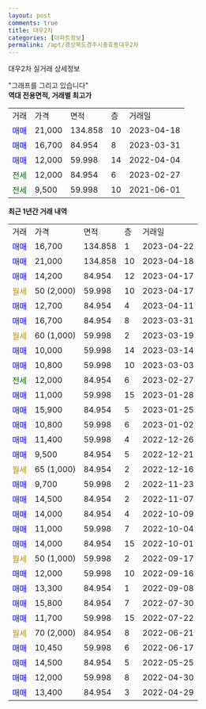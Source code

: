 ```yaml
---
layout: post
comments: true
title: 대우2차
categories: [아파트정보]
permalink: /apt/경상북도경주시충효동대우2차
---
```


대우2차 실거래 상세정보

<script type="text/javascript">
  google.charts.load('current', {'packages':['line', 'corechart']});
  google.charts.setOnLoadCallback(drawChart);

  function drawChart() {
    var data = new google.visualization.DataTable();
    data.addColumn('date', '거래일');
    data.addColumn('number', "매매");
    data.addColumn('number', "전세");
    data.addColumn('number', "전매");

    data.addRows([[new Date(Date.parse("2023-04-22")), 16700, null, null], [new Date(Date.parse("2023-04-18")), 21000, null, null], [new Date(Date.parse("2023-04-17")), 14200, null, null], [new Date(Date.parse("2023-04-17")), null, null, null], [new Date(Date.parse("2023-04-11")), 12700, null, null], [new Date(Date.parse("2023-03-31")), 16700, null, null], [new Date(Date.parse("2023-03-19")), null, null, null], [new Date(Date.parse("2023-03-14")), 10000, null, null], [new Date(Date.parse("2023-03-03")), 10800, null, null], [new Date(Date.parse("2023-02-27")), null, 12000, null], [new Date(Date.parse("2023-01-28")), 11000, null, null], [new Date(Date.parse("2023-01-25")), 15900, null, null], [new Date(Date.parse("2023-01-02")), 10800, null, null], [new Date(Date.parse("2022-12-26")), 11400, null, null], [new Date(Date.parse("2022-12-21")), 9500, null, null], [new Date(Date.parse("2022-12-16")), null, null, null], [new Date(Date.parse("2022-11-23")), 9700, null, null], [new Date(Date.parse("2022-11-07")), 14500, null, null], [new Date(Date.parse("2022-10-09")), 14000, null, null], [new Date(Date.parse("2022-10-04")), 11000, null, null], [new Date(Date.parse("2022-10-01")), 14000, null, null], [new Date(Date.parse("2022-09-17")), null, null, null], [new Date(Date.parse("2022-09-16")), 12000, null, null], [new Date(Date.parse("2022-09-08")), 13300, null, null], [new Date(Date.parse("2022-07-30")), 15800, null, null], [new Date(Date.parse("2022-07-22")), 11700, null, null], [new Date(Date.parse("2022-06-21")), null, null, null], [new Date(Date.parse("2022-06-17")), 10450, null, null], [new Date(Date.parse("2022-05-25")), 14500, null, null], [new Date(Date.parse("2022-04-30")), 12000, null, null], [new Date(Date.parse("2022-04-29")), 13400, null, null]]);

    var options = {
      hAxis: {
        format: 'yyyy/MM/dd'
      },    
      lineWidth: 0,
      pointsVisible: true,    
      title: '최근 1년간 유형별 실거래가 분포',
      legend: { position: 'bottom' }
    };

    var formatter = new google.visualization.NumberFormat({pattern:'###,###'} );
    formatter.format(data, 1);
    formatter.format(data, 2);
    
    setTimeout(function() {
        var chart = new google.visualization.LineChart(document.getElementById('columnchart_material'));
        chart.draw(data, (options));
        document.getElementById('loading').style.display = 'none';
    }, 200);
  }
</script>


<div id="loading" style="z-index:20; display: block; margin-left: 0px">"그래프를 그리고 있습니다"</div>
<div id="columnchart_material" style="width: 95%; margin-left: 0px; display: block"></div>
<!-- contents start -->
<b>역대 전용면적, 거래별 최고가</b>
<table class="sortable">
    <tr>
      <td>거래</td>
      <td>가격</td>
      <td>면적</td>
      <td>층</td>
      <td>거래일</td>
    </tr>
        <tr>
          <td><a style="color: blue">매매</a></td>
          <td>21,000</td>
          <td>134.858</td>
          <td>10</td>
          <td>2023-04-18</td>
        </tr>            <tr>
          <td><a style="color: blue">매매</a></td>
          <td>16,700</td>
          <td>84.954</td>
          <td>8</td>
          <td>2023-03-31</td>
        </tr>            <tr>
          <td><a style="color: blue">매매</a></td>
          <td>12,000</td>
          <td>59.998</td>
          <td>14</td>
          <td>2022-04-04</td>
        </tr>        
        <tr>
              <td><a style="color: darkgreen">전세</a></td>
              <td>12,000</td>
              <td>84.954</td>
              <td>6</td>
              <td>2023-02-27</td>
            </tr>            <tr>
              <td><a style="color: darkgreen">전세</a></td>
              <td>9,500</td>
              <td>59.998</td>
              <td>10</td>
              <td>2021-06-01</td>
            </tr>        
    
</table>

<b>최근 1년간 거래 내역</b>

<table class="sortable">
    <tr>
      <td>거래</td>
      <td>가격</td>
      <td>면적</td>
      <td>층</td>
      <td>거래일</td>
    </tr>
    <tr>
      <td><a style="color: blue">매매</a></td>
      <td>16,700</td>
      <td>134.858</td>
      <td>1</td>
      <td>2023-04-22</td>
    </tr>          <tr>
      <td><a style="color: blue">매매</a></td>
      <td>21,000</td>
      <td>134.858</td>
      <td>10</td>
      <td>2023-04-18</td>
    </tr>          <tr>
      <td><a style="color: blue">매매</a></td>
      <td>14,200</td>
      <td>84.954</td>
      <td>12</td>
      <td>2023-04-17</td>
    </tr>          <tr>
      <td><a style="color: darkgoldenrod">월세</a></td>
      <td>50 (2,000)</td>
      <td>59.998</td>
      <td>10</td>
      <td>2023-04-17</td>
    </tr>          <tr>
      <td><a style="color: blue">매매</a></td>
      <td>12,700</td>
      <td>84.954</td>
      <td>4</td>
      <td>2023-04-11</td>
    </tr>          <tr>
      <td><a style="color: blue">매매</a></td>
      <td>16,700</td>
      <td>84.954</td>
      <td>8</td>
      <td>2023-03-31</td>
    </tr>          <tr>
      <td><a style="color: darkgoldenrod">월세</a></td>
      <td>60 (1,000)</td>
      <td>59.998</td>
      <td>2</td>
      <td>2023-03-19</td>
    </tr>          <tr>
      <td><a style="color: blue">매매</a></td>
      <td>10,000</td>
      <td>59.998</td>
      <td>14</td>
      <td>2023-03-14</td>
    </tr>          <tr>
      <td><a style="color: blue">매매</a></td>
      <td>10,800</td>
      <td>59.998</td>
      <td>10</td>
      <td>2023-03-03</td>
    </tr>          <tr>
      <td><a style="color: darkgreen">전세</a></td>
      <td>12,000</td>
      <td>84.954</td>
      <td>6</td>
      <td>2023-02-27</td>
    </tr>          <tr>
      <td><a style="color: blue">매매</a></td>
      <td>11,000</td>
      <td>59.998</td>
      <td>15</td>
      <td>2023-01-28</td>
    </tr>          <tr>
      <td><a style="color: blue">매매</a></td>
      <td>15,900</td>
      <td>84.954</td>
      <td>5</td>
      <td>2023-01-25</td>
    </tr>          <tr>
      <td><a style="color: blue">매매</a></td>
      <td>10,800</td>
      <td>59.998</td>
      <td>6</td>
      <td>2023-01-02</td>
    </tr>          <tr>
      <td><a style="color: blue">매매</a></td>
      <td>11,400</td>
      <td>59.998</td>
      <td>4</td>
      <td>2022-12-26</td>
    </tr>          <tr>
      <td><a style="color: blue">매매</a></td>
      <td>9,500</td>
      <td>84.954</td>
      <td>5</td>
      <td>2022-12-21</td>
    </tr>          <tr>
      <td><a style="color: darkgoldenrod">월세</a></td>
      <td>65 (1,000)</td>
      <td>84.954</td>
      <td>2</td>
      <td>2022-12-16</td>
    </tr>          <tr>
      <td><a style="color: blue">매매</a></td>
      <td>9,700</td>
      <td>59.998</td>
      <td>2</td>
      <td>2022-11-23</td>
    </tr>          <tr>
      <td><a style="color: blue">매매</a></td>
      <td>14,500</td>
      <td>84.954</td>
      <td>2</td>
      <td>2022-11-07</td>
    </tr>          <tr>
      <td><a style="color: blue">매매</a></td>
      <td>14,000</td>
      <td>84.954</td>
      <td>4</td>
      <td>2022-10-09</td>
    </tr>          <tr>
      <td><a style="color: blue">매매</a></td>
      <td>11,000</td>
      <td>59.998</td>
      <td>7</td>
      <td>2022-10-04</td>
    </tr>          <tr>
      <td><a style="color: blue">매매</a></td>
      <td>14,000</td>
      <td>84.954</td>
      <td>15</td>
      <td>2022-10-01</td>
    </tr>          <tr>
      <td><a style="color: darkgoldenrod">월세</a></td>
      <td>50 (1,000)</td>
      <td>59.998</td>
      <td>2</td>
      <td>2022-09-17</td>
    </tr>          <tr>
      <td><a style="color: blue">매매</a></td>
      <td>12,000</td>
      <td>59.998</td>
      <td>10</td>
      <td>2022-09-16</td>
    </tr>          <tr>
      <td><a style="color: blue">매매</a></td>
      <td>13,300</td>
      <td>84.954</td>
      <td>1</td>
      <td>2022-09-08</td>
    </tr>          <tr>
      <td><a style="color: blue">매매</a></td>
      <td>15,800</td>
      <td>84.954</td>
      <td>7</td>
      <td>2022-07-30</td>
    </tr>          <tr>
      <td><a style="color: blue">매매</a></td>
      <td>11,700</td>
      <td>59.998</td>
      <td>15</td>
      <td>2022-07-22</td>
    </tr>          <tr>
      <td><a style="color: darkgoldenrod">월세</a></td>
      <td>70 (2,000)</td>
      <td>84.954</td>
      <td>8</td>
      <td>2022-06-21</td>
    </tr>          <tr>
      <td><a style="color: blue">매매</a></td>
      <td>10,450</td>
      <td>59.998</td>
      <td>6</td>
      <td>2022-06-17</td>
    </tr>          <tr>
      <td><a style="color: blue">매매</a></td>
      <td>14,500</td>
      <td>84.954</td>
      <td>5</td>
      <td>2022-05-25</td>
    </tr>          <tr>
      <td><a style="color: blue">매매</a></td>
      <td>12,000</td>
      <td>59.998</td>
      <td>8</td>
      <td>2022-04-30</td>
    </tr>          <tr>
      <td><a style="color: blue">매매</a></td>
      <td>13,400</td>
      <td>84.954</td>
      <td>3</td>
      <td>2022-04-29</td>
    </tr>      </table>
<!-- contents end -->    

